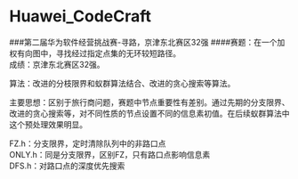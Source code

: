 # Huawei_CodeCraft
###第二届华为软件经营挑战赛-寻路，京津东北赛区32强
####赛题：在一个加权有向图中，寻找经过指定点集的无环较短路径。<br/>
成绩：京津东北赛区32强。  

算法：改进的分枝限界和蚁群算法结合、改进的贪心搜索等算法。  

主要思想：区别于旅行商问题，赛题中节点重要性有差别。通过先期的分支限界、改进的贪心搜索等，对不同性质的节点设置不同的信息素初值。在后续蚁群算法中这个预处理效果明显。  

FZ.h：分支限界，定时清除队列中的非路口点  
ONLY.h：同是分支限界，区别FZ，只有路口点影响信息素  
DFS.h：对路口点的深度优先搜索  